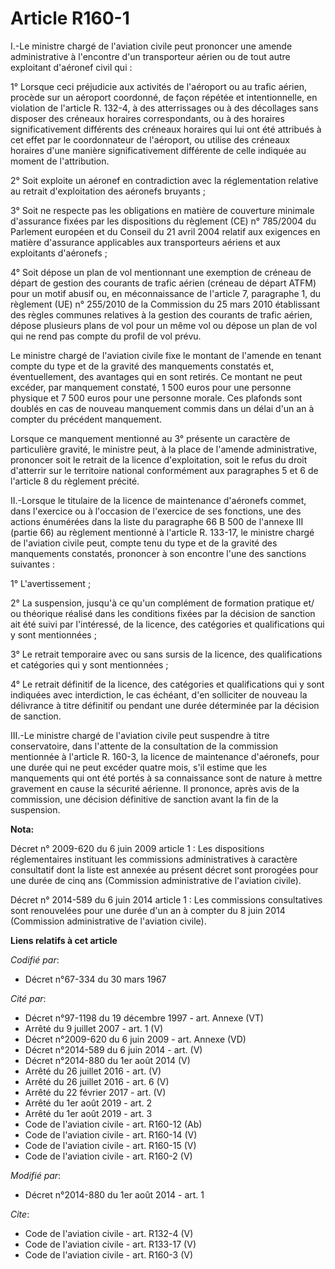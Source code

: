 # Article R160-1

I.-Le ministre chargé de l'aviation civile peut prononcer une amende administrative à l'encontre d'un transporteur aérien ou
de tout autre exploitant d'aéronef civil qui : 

1° Lorsque ceci préjudicie aux activités de l'aéroport ou au trafic aérien, procède sur un aéroport coordonné, de façon
répétée et intentionnelle, en violation de l'article R. 132-4, à des atterrissages ou à des décollages sans disposer des
créneaux horaires correspondants, ou à des horaires significativement différents des créneaux horaires qui lui ont été
attribués à cet effet par le coordonnateur de l'aéroport, ou utilise des créneaux horaires d'une manière significativement
différente de celle indiquée au moment de l'attribution. 

2° Soit exploite un aéronef en contradiction avec la réglementation relative au retrait d'exploitation des aéronefs
bruyants ; 

3° Soit ne respecte pas les obligations en matière de couverture minimale d'assurance fixées par les dispositions du
règlement (CE) n° 785/2004 du Parlement européen et du Conseil du 21 avril 2004 relatif aux exigences en matière d'assurance
applicables aux transporteurs aériens et aux exploitants d'aéronefs ; 

4° Soit dépose un plan de vol mentionnant une exemption de créneau de départ de gestion des courants de trafic aérien
(créneau de départ ATFM) pour un motif abusif ou, en méconnaissance de l'article 7, paragraphe 1, du règlement (UE) n°
255/2010 de la Commission du 25 mars 2010 établissant des règles communes relatives à la gestion des courants de trafic
aérien, dépose plusieurs plans de vol pour un même vol ou dépose un plan de vol qui ne rend pas compte du profil de vol
prévu. 

Le ministre chargé de l'aviation civile fixe le montant de l'amende en tenant compte du type et de la gravité des manquements
constatés et, éventuellement, des avantages qui en sont retirés. Ce montant ne peut excéder, par manquement constaté, 1 500
euros pour une personne physique et 7 500 euros pour une personne morale. Ces plafonds sont doublés en cas de nouveau
manquement commis dans un délai d'un an à compter du précédent manquement. 

Lorsque ce manquement mentionné au 3° présente un caractère de particulière gravité, le ministre peut, à la place de l'amende
administrative, prononcer soit le retrait de la licence d'exploitation, soit le refus du droit d'atterrir sur le territoire
national conformément aux paragraphes 5 et 6 de l'article 8 du règlement précité. 

II.-Lorsque le titulaire de la licence de maintenance d'aéronefs commet, dans l'exercice ou à l'occasion de l'exercice de ses
fonctions, une des actions énumérées dans la liste du paragraphe 66 B 500 de l'annexe III (partie 66) au règlement mentionné
à l'article R. 133-17, le ministre chargé de l'aviation civile peut, compte tenu du type et de la gravité des manquements
constatés, prononcer à son encontre l'une des sanctions suivantes : 

1° L'avertissement ; 

2° La suspension, jusqu'à ce qu'un complément de formation pratique et/ ou théorique réalisé dans les conditions fixées par
la décision de sanction ait été suivi par l'intéressé, de la licence, des catégories et qualifications qui y sont
mentionnées ; 

3° Le retrait temporaire avec ou sans sursis de la licence, des qualifications et catégories qui y sont mentionnées ; 

4° Le retrait définitif de la licence, des catégories et qualifications qui y sont indiquées avec interdiction, le cas
échéant, d'en solliciter de nouveau la délivrance à titre définitif ou pendant une durée déterminée par la décision de
sanction. 

III.-Le ministre chargé de l'aviation civile peut suspendre à titre conservatoire, dans l'attente de la consultation de la
commission mentionnée à l'article R. 160-3, la licence de maintenance d'aéronefs, pour une durée qui ne peut excéder quatre
mois, s'il estime que les manquements qui ont été portés à sa connaissance sont de nature à mettre gravement en cause la
sécurité aérienne. Il prononce, après avis de la commission, une décision définitive de sanction avant la fin de la
suspension.

**Nota:**

Décret n° 2009-620 du 6 juin 2009 article 1 : Les dispositions réglementaires instituant les commissions administratives à
caractère consultatif dont la liste est annexée au présent décret sont prorogées pour une durée de cinq ans (Commission
administrative de l'aviation civile).

Décret n° 2014-589 du 6 juin 2014 article 1 : Les commissions consultatives sont renouvelées pour une durée d'un an à compter
du 8 juin 2014 (Commission administrative de l'aviation civile).

**Liens relatifs à cet article**

_Codifié par_:

  - Décret n°67-334 du 30 mars 1967

_Cité par_:

  - Décret n°97-1198 du 19 décembre 1997 - art. Annexe (VT)
  - Arrêté du 9 juillet 2007 - art. 1 (V)
  - Décret n°2009-620 du 6 juin 2009 - art. Annexe (VD)
  - Décret n°2014-589 du 6 juin 2014 - art. (V)
  - Décret n°2014-880 du 1er août 2014 (V)
  - Arrêté du 26 juillet 2016 - art. (V)
  - Arrêté du 26 juillet 2016 - art. 6 (V)
  - Arrêté du 22 février 2017 - art. (V)
  - Arrêté du 1er août 2019 - art. 2
  - Arrêté du 1er août 2019 - art. 3
  - Code de l'aviation civile - art. R160-12 (Ab)
  - Code de l'aviation civile - art. R160-14 (V)
  - Code de l'aviation civile - art. R160-15 (V)
  - Code de l'aviation civile - art. R160-2 (V)

_Modifié par_:

  - Décret n°2014-880 du 1er août 2014 - art. 1

_Cite_:

  - Code de l'aviation civile - art. R132-4 (V)
  - Code de l'aviation civile - art. R133-17 (V)
  - Code de l'aviation civile - art. R160-3 (V)
